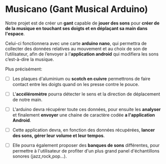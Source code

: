# Musicano (Gant Musical Arduino)
Notre projet est de créer un __gant__ capable de __jouer des sons__ pour __créer de de la musique en touchant ses doigts et en déplaçant sa main dans l'espace__.

Celui-ci fonctionnera avec une carte __arduino nano__, qui permettra de collecter des données relatives au mouvement et au choix de son de l’utilisateur, afin de l’envoyer à l'__application android__ qui modifiera les sons c’est-à-dire la musique.

Plus précisément:
  - [ ] Les plaques d'aluminium ou __scotch en cuivre__ permettrons de faire contact entre les doigts quand on les presse contre le pouce.  
  - [ ] L'__accéléromètre__ pourra détecter le sens et la direction de déplacement de notre main. 
  - [ ] L'arduino devra récupérer toute ces données, pour ensuite les __analyser__ et finalement __envoyer__ une chaine de caractère codée __a l'application Android__.  
  - [ ] Cette application devra, en fonction des données récupérées, __lancer des sons, gérer leur volume et leur tempos__.  
  - [ ] Elle pourra également proposer des __banques de sons__ différentes, pour permettre à l'utilisateur de profiter d'un plus grand panel d'échantillons sonores (jazz,rock,pop...).

